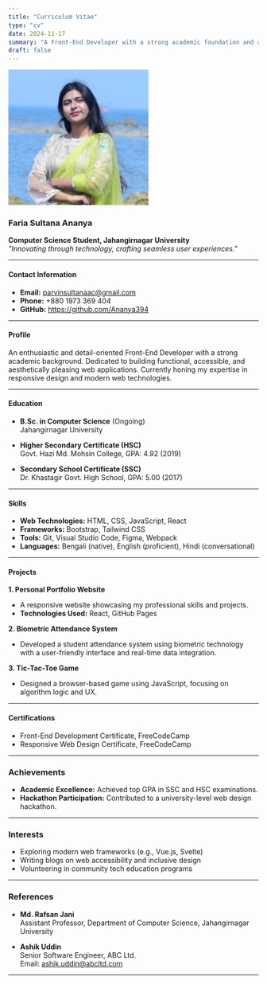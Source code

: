 ```yaml
---
title: "Curriculum Vitae"
type: "cv"
date: 2024-11-17
summary: "A Front-End Developer with a strong academic foundation and a passion for crafting intuitive web solutions."
draft: false
---
```


 ![Faria Sultana Ananya](./IMG_20200504_203259_610.jpg)

### **Faria Sultana Ananya**  
**Computer Science Student, Jahangirnagar University**  
_"Innovating through technology, crafting seamless user experiences."_  

---

#### **Contact Information**  

- **Email:** parvinsultanaac@gmail.com
- **Phone:** +880 1973 369 404  
- **GitHub:**  https://github.com/Ananya394

---

#### **Profile**  

An enthusiastic and detail-oriented Front-End Developer with a strong academic background. Dedicated to building functional, accessible, and aesthetically pleasing web applications. Currently honing my expertise in responsive design and modern web technologies.

---

#### **Education**  

- **B.Sc. in Computer Science** (Ongoing)  
  Jahangirnagar University  

- **Higher Secondary Certificate (HSC)**  
  Govt. Hazi Md. Mohsin College, GPA: 4.92 (2019)  

- **Secondary School Certificate (SSC)**  
  Dr. Khastagir Govt. High School, GPA: 5.00 (2017)  

---

#### **Skills**  

- **Web Technologies:** HTML, CSS, JavaScript, React  
- **Frameworks:** Bootstrap, Tailwind CSS  
- **Tools:** Git, Visual Studio Code, Figma, Webpack  
- **Languages:** Bengali (native), English (proficient), Hindi (conversational)  

---

#### **Projects**  

**1. Personal Portfolio Website**  
- A responsive website showcasing my professional skills and projects.  
- **Technologies Used:** React, GitHub Pages  

**2. Biometric Attendance System**  
- Developed a student attendance system using biometric technology with a user-friendly interface and real-time data integration.  

**3. Tic-Tac-Toe Game**  
- Designed a browser-based game using JavaScript, focusing on algorithm logic and UX.  

---

#### **Certifications**  

- Front-End Development Certificate, FreeCodeCamp  
- Responsive Web Design Certificate, FreeCodeCamp  

---

### **Achievements**  

- **Academic Excellence:** Achieved top GPA in SSC and HSC examinations.  
- **Hackathon Participation:** Contributed to a university-level web design hackathon.  

---

### **Interests**  

- Exploring modern web frameworks (e.g., Vue.js, Svelte)  
- Writing blogs on web accessibility and inclusive design  
- Volunteering in community tech education programs  

---

### **References**  

- **Md. Rafsan Jani**  
  Assistant Professor, Department of Computer Science, Jahangirnagar University  

- **Ashik Uddin**  
  Senior Software Engineer, ABC Ltd.  
  Email: ashik.uddin@abcltd.com  

---
